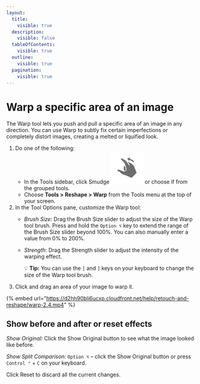 ```yaml
---
layout:
  title:
    visible: true
  description:
    visible: false
  tableOfContents:
    visible: true
  outline:
    visible: true
  pagination:
    visible: true
---
```


# Warp a specific area of an image

The Warp tool lets you push and pull a specific area of an image in any direction. You can use Warp to subtly fix certain imperfections or completely distort images, creating a melted or liquified look.

1. Do one of the following:
   * In the Tools sidebar, click Smudge <img src="../.gitbook/assets/Wrap.png" alt="" data-size="line"> or choose if from the grouped tools.
   * Choose **Tools > Reshape > Warp** from the Tools menu at the top of your screen.
2. In the Tool Options pane, customize the Warp tool:
   * _Brush Size:_ Drag the Brush Size slider to adjust the size of the Warp tool brush. Press and hold the `Option ⌥` key to extend the range of the Brush Size slider beyond 100%. You can also manually enter a value from 0% to 200%. 
   *   _Strength:_ Drag the Strength slider to adjust the intensity of the warping effect.

       &#x20;:bulb: **Tip:** You can use the `[` and `]` keys on your keyboard to change the size of the Warp tool brush.  
3. Click and drag an area of your image to warp it. 

{% embed url="https://d2hh90bli6ucxp.cloudfront.net/help/retouch-and-reshape/warp-2.4.mp4" %}

## Show before and after or reset effects

_Show Original:_ Click the Show Original button to see what the image looked like before.

_Show Split Comparison:_ `Option ⌥` – click the Show Original button or press `Control ⌃` + `C` on your keyboard.

Click Reset to discard all the current changes.
